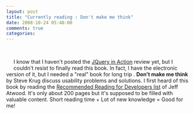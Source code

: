 ```yaml
---
layout: post
title: "Currently reading : Don't make me think"
date: 2008-10-24 05:48:00
comments: true
categories: 
---
```


<p>&nbsp;</p>
<div style="float:left; margin:10px"><a href="http://www.amazon.com/gp/product/0321344758?ie=UTF8&amp;tag=sebastlachan-20&amp;linkCode=as2&amp;camp=1789&amp;creative=9325&amp;creativeASIN=0321344758"><img src="http://farm4.static.flickr.com/3294/2967499049_09f68d8188.jpg?v=0" border="0" alt="" /></a></div>
<p>I know that I haven't posted the <a href="http://sebastienlachance.com/2008/10/08/currently-reading-jquery-in-action/" target="_blank">JQuery in Action</a> review yet, but I couldn't resist to finally read this book. In fact, I have the electronic version of it, but I needed a "real" book for long trip . <strong>Don't make me think</strong> by Steve Krug discuss usability problems and solutions. I first heard of this book by reading the <a href="http://www.codinghorror.com/blog/archives/000020.html" target="_blank">Recommended Reading for Developers list</a>&nbsp;of Jeff Atwood. It's only about 200 pages but it's supposed to be filled with valuable content. Short reading time + Lot of new knowledge = Good for me!</p>
<p><br style="clear:both" /></p>